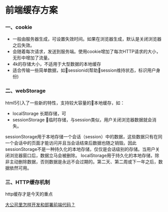 # 前端缓存方案

### 一、cookie
-   一般由服务器生成，可设置失效时间。如果在浏览器生成，默认是关闭浏览器之后失效。
-   会随着每次请求，发送到服务端。使用cookie增加了每次HTTP请求的大小，无形中增加了流量。
-   4k的存储大小，不适用于大型数据的本地缓存
-   适合传输一些简单数据，如sessionid(帮助session维持状态，标识用户身份)
### 二、webStorage
html5引入了一些新的特性，支持较大容量的本地缓存，如：
-   localStorage    长期存储，可
-   sessionStorage  临时存储，与session类似，用户关闭浏览器数据就会消失。

sessionStorage用于本地存储一个会话（session）中的数据，这些数据只有在同一个会话中的页面才能访问并且当会话结束后数据也随之销毁。因此sessionStorage不是一种持久化的本地存储，仅仅是会话级别的存储。当用户关闭浏览器窗口后，数据立马会被删除。
localStorage用于持久化的本地存储，除非主动删除数据，否则数据是永远不会过期的。第二天、第二周或下一年之后，数据依然可用。
### 三、HTTP缓存机制
http缓存才是今天的重点




[大公司里怎样开发和部署前端代码？](https://www.zhihu.com/question/20790576)